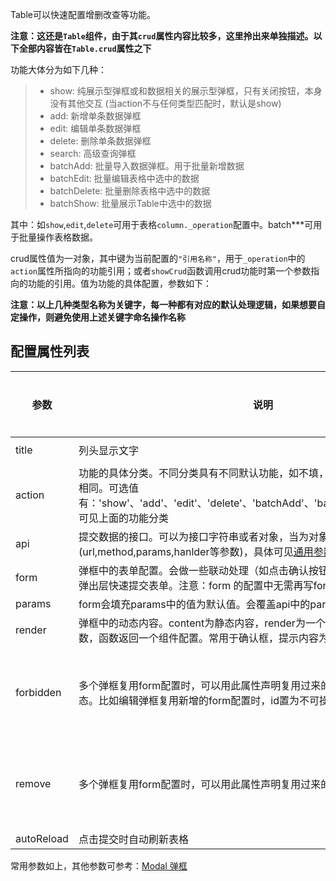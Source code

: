 Table可以快速配置增删改查等功能。

**注意：这还是`Table`组件，由于其`crud`属性内容比较多，这里拎出来单独描述。以下全部内容皆在`Table.crud`属性之下**

功能大体分为如下几种：

> * show: 纯展示型弹框或和数据相关的展示型弹框，只有关闭按钮，本身没有其他交互 (当action不与任何类型匹配时，默认是show)  
> * add: 新增单条数据弹框
> * edit: 编辑单条数据弹框
> * delete: 删除单条数据弹框
> * search: 高级查询弹框
> * batchAdd: 批量导入数据弹框。用于批量新增数据
> * batchEdit: 批量编辑表格中选中的数据
> * batchDelete: 批量删除表格中选中的数据
> * batchShow: 批量展示Table中选中的数据


其中：如`show`,`edit`,`delete`可用于表格`column._operation`配置中。batch***可用于批量操作表格数据。

crud属性值为一对象，其中键为当前配置的`"引用名称"`，用于`_operation`中的`action`属性所指向的功能引用；或者`showCrud`函数调用crud功能时第一个参数指向的功能的引用。值为功能的具体配置，参数如下：

**注意：以上几种类型名称为关键字，每一种都有对应的默认处理逻辑，如果想要自定操作，则避免使用上述关键字命名操作名称**

## 配置属性列表

参数           | 说明                     | 类型             | 默认值 | 是否必填
--------------|--------------------------|-----------------|-------|-------
title      | 列头显示文字               | string &#124; `config` | - |
action  | 功能的具体分类。不同分类具有不同默认功能，如不填，则认为action和引用名称相同。可选值有：'show'、'add'、'edit'、'delete'、'batchAdd'、'batchEdit'、'batchDelete'，可见上面的功能分类 | string  | |
api    | 提交数据的接口。可以为接口字符串或者对象，当为对象时具有(url,method,params,hanlder等参数)，具体可见[通用参数](#/Params)#api 系列 | string|object | 
form   | 弹框中的表单配置。会做一些联动处理（如点击确认按钮时自动提交数据），常用于弹出层快速提交表单。注意：form 的配置中无需再写form的 type 和 name 属性 | `config` | |
params | form会填充params中的值为默认值。会覆盖api中的params | object | |
render | 弹框中的动态内容。content为静态内容，render为一个函数，会传入params参数，函数返回一个组件配置。常用于确认框，提示内容为和数据相关的动态信息。 | |function(params) {return `config`;} | 
forbidden | 多个弹框复用form配置时，可以用此属性声明复用过来的哪些字段置为不可操作状态。比如编辑弹框复用新增的form配置时，id置为不可操作 | string（逗号分隔的字段名称字符串） | |
remove | 多个弹框复用form配置时，可以用此属性声明复用过来的哪些字段移除 | string（逗号分隔的字段名称字符串） | |
autoReload | 点击提交时自动刷新表格 | boolean | true |


常用参数如上，其他参数可参考：[Modal 弹框](#/Custom/Modal)

>